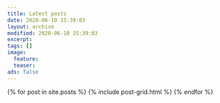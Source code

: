```yaml
---
title: Latest posts
date: 2020-06-10 15:39:03
layout: archive
modified: 2020-06-10 15:39:03
excerpt:
tags: []
image:
  feature:
  teaser:
ads: false
---
```


<div class="tiles">
{% for post in site.posts %}
  {% include post-grid.html %}
{% endfor %}
</div><!-- /.tiles -->
